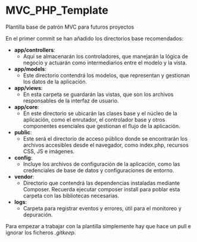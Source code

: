 # MVC_PHP_Template
Plantilla base de patrón MVC para futuros proyectos

En el primer commit se han añadido los directorios base recomendados:

* **app/controllers**:
  * Aquí se almacenarán los controladores, que manejarán la lógica de negocio
y actuarán como intermediarios entre el modelo y la vista.
* **app/models**:
  * Este directorio contendrá los modelos, que representan y gestionan los datos
de la aplicación.
* **app/views**:
  * En esta carpeta se guardarán las vistas, que son los archivos responsables de la
interfaz de usuario.
* **app/core**:
  * En este directorio se ubicarán las clases base y el núcleo de la aplicación, como el
enrutador, el controlador base y otros componentes esenciales que gestionan el flujo de la
aplicación.
* **public**:
  * Este será el directorio de acceso público donde se encontrarán los archivos
accesibles desde el navegador, como index.php, recursos CSS, JS e imágenes.
* **config**:
  * Incluye los archivos de configuración de la aplicación, como las credenciales de base
de datos y configuraciones de entorno.
* **vendor**:
  * Directorio que contendrá las dependencias instaladas mediante Composer.
Recuerda ejecutar composer install para poblar esta carpeta con las bibliotecas necesarias.
* **logs**:
  * Carpeta para registrar eventos y errores, útil para el monitoreo y depuración.

Para empezar a trabajar con la plantilla simplemente hay que hace un pull e ignorar los ficheros *.gitkeep*.